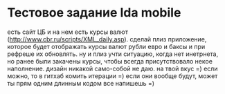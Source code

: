 # Тестовое задание Ida mobile
есть сайт ЦБ и на нем есть курсы валют (http://www.cbr.ru/scripts/XML_daily.asp). сделай плиз приложение, которое будет отображать курсы валют рубли евро и баксы и при рефреше их обновлять. ну и плиз учти ситуацию, когда нет инетрнета, но ранее были закачены курсы, чтобы всегда присутствовало некое наполнение. дизайн никакой само-собой не даю. на твой вкус =) если можно, то в гитхаб комить итерации =) если они вообще будут, может ты прям одним длинным кодом все напишешь =)
